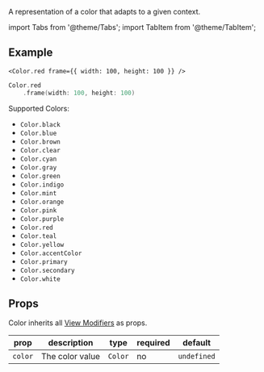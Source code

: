 ---
---

A representation of a color that adapts to a given context.

import Tabs from '@theme/Tabs';
import TabItem from '@theme/TabItem';

## Example

<Tabs>
<TabItem value="srn" label="swiftui-react-native">

```tsx
<Color.red frame={{ width: 100, height: 100 }} />
```

</TabItem>
<TabItem value="swiftui" label="SwiftUI">

```swift
Color.red
    .frame(width: 100, height: 100)
```

</TabItem>
</Tabs>

Supported Colors:

- `Color.black`
- `Color.blue`
- `Color.brown`
- `Color.clear`
- `Color.cyan`
- `Color.gray`
- `Color.green`
- `Color.indigo`
- `Color.mint`
- `Color.orange`
- `Color.pink`
- `Color.purple`
- `Color.red`
- `Color.teal`
- `Color.yellow`
- `Color.accentColor`
- `Color.primary`
- `Color.secondary`
- `Color.white`

## Props

Color inherits all [View Modifiers](../modifiers#full-list) as props.

| prop    | description     | type    | required | default     |
| ------- | --------------- | ------- | -------- | ----------- |
| `color` | The color value | `Color` | no       | `undefined` |
